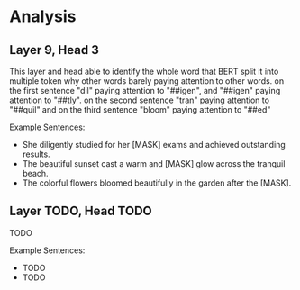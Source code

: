 # Analysis

## Layer 9, Head 3

This layer and head able to identify the whole word that BERT split it into multiple token why other words barely paying attention to other words. on the first sentence "dil" paying attention to "##igen", and "##igen" paying attention to "##tly". on the second sentence "tran" paying attention to "##quil" and on the third sentence "bloom" paying attention to "##ed"

Example Sentences:
- She diligently studied for her [MASK] exams and achieved outstanding results.
- The beautiful sunset cast a warm and [MASK] glow across the tranquil beach.
- The colorful flowers bloomed beautifully in the garden after the [MASK].

## Layer TODO, Head TODO

TODO

Example Sentences:
- TODO
- TODO

